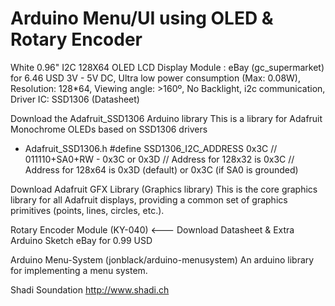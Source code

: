 # Arduino Menu/UI using OLED & Rotary Encoder


White 0.96" I2C 128X64 OLED LCD Display Module : 
eBay (gc_supermarket) for 6.46 USD 
3V - 5V DC, Ultra low power consumption (Max: 0.08W), Resolution: 128*64, Viewing angle: >160º, No Backlight, i2c communication, Driver IC: SSD1306 (Datasheet)

Download the Adafruit_SSD1306 Arduino library
This is a library for Adafruit Monochrome OLEDs based on SSD1306 drivers


- Adafruit_SSD1306.h
#define SSD1306_I2C_ADDRESS   0x3C	// 011110+SA0+RW - 0x3C or 0x3D
// Address for 128x32 is 0x3C
// Address for 128x64 is 0x3D (default) or 0x3C (if SA0 is grounded) 



Download Adafruit GFX Library (Graphics library)
This is the core graphics library for all Adafruit displays, providing a common set of graphics primitives (points, lines, circles, etc.). 


Rotary Encoder Module (KY-040) <--- Download Datasheet & Extra Arduino Sketch
eBay for 0.99 USD

Arduino Menu-System (jonblack/arduino-menusystem)
An arduino library for implementing a menu system.

Shadi Soundation
http://www.shadi.ch
